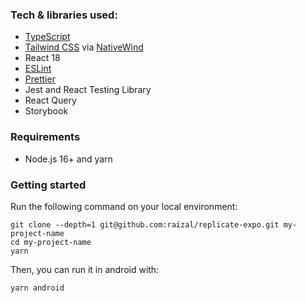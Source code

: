 ### Tech & libraries used:

- [TypeScript](https://www.typescriptlang.org)
- [Tailwind CSS](https://tailwindcss.com) via [NativeWind](https://github.com/marklawlor/nativewind)
- React 18
- [ESLint](https://eslint.org)
- [Prettier](https://prettier.io)
- Jest and React Testing Library
- React Query
- Storybook


### Requirements

- Node.js 16+ and yarn

### Getting started

Run the following command on your local environment:

```shell
git clone --depth=1 git@github.com:raizal/replicate-expo.git my-project-name
cd my-project-name
yarn
```

Then, you can run it in android with:

```shell
yarn android
```
